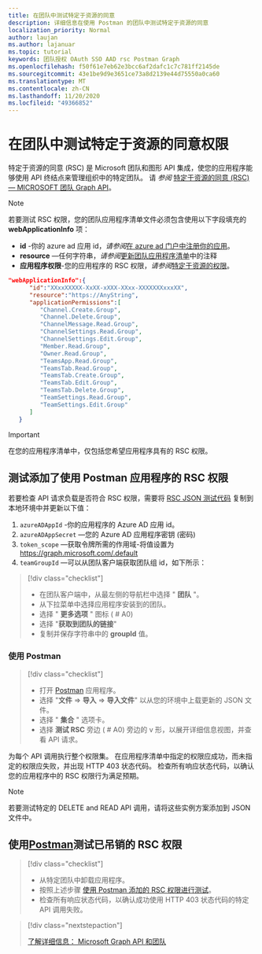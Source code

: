 ```yaml
---
title: 在团队中测试特定于资源的同意
description: 详细信息在使用 Postman 的团队中测试特定于资源的同意
localization_priority: Normal
author: laujan
ms.author: lajanuar
ms.topic: tutorial
keywords: 团队授权 OAuth SSO AAD rsc Postman Graph
ms.openlocfilehash: f50f61e7eb62e3bcc6af2dafc1c7c781ff2145de
ms.sourcegitcommit: 43e1be9d9e3651ce73a8d2139e44d75550a0ca60
ms.translationtype: MT
ms.contentlocale: zh-CN
ms.lasthandoff: 11/20/2020
ms.locfileid: "49366852"
---
```

# <a name="test-resource-specific-consent-permissions--in-teams"></a>在团队中测试特定于资源的同意权限

特定于资源的同意 (RSC) 是 Microsoft 团队和图形 API 集成，使您的应用程序能够使用 API 终结点来管理组织中的特定团队。 请 *参阅*  [特定于资源的同意 (RSC) — MICROSOFT 团队 Graph API](resource-specific-consent.md)。

> [!NOTE]
>若要测试 RSC 权限，您的团队应用程序清单文件必须包含使用以下字段填充的 **webApplicationInfo** 项：
>
> - **id** -你的 azure ad 应用 id，*请参阅*[在 azure ad 门户中注册你的应用](resource-specific-consent.md#register-your-app-with-microsoft-identity-platform-via-the-azure-ad-portal)。
> - **resource** —任何字符串，*请参阅*[更新团队应用程序清单](resource-specific-consent.md#update-your-teams-app-manifest)中的注释
> - **应用程序权限**-您的应用程序的 RSC 权限，*请参阅*[特定于资源的权限](resource-specific-consent.md#resource-specific-permissions)。

```json
"webApplicationInfo":{
      "id":"XXxxXXXXX-XxXX-xXXX-XXxx-XXXXXXXxxxXX",
      "resource":"https://AnyString",
      "applicationPermissions":[
         "Channel.Create.Group",
         "Channel.Delete.Group",
         "ChannelMessage.Read.Group",
         "ChannelSettings.Read.Group",
         "ChannelSettings.Edit.Group",
         "Member.Read.Group",
         "Owner.Read.Group",
         "TeamsApp.Read.Group",
         "TeamsTab.Read.Group",
         "TeamsTab.Create.Group",
         "TeamsTab.Edit.Group",
         "TeamsTab.Delete.Group",
         "TeamSettings.Read.Group",
         "TeamSettings.Edit.Group"
      ]
   }
```

>[!IMPORTANT]
>在您的应用程序清单中，仅包括您希望应用程序具有的 RSC 权限。

## <a name="test-added-rsc-permissions-using-the-postman-app"></a>测试添加了使用 Postman 应用程序的 RSC 权限

若要检查 API 请求负载是否符合 RSC 权限，需要将 [RSC JSON 测试代码](test-rsc-json-file.md) 复制到本地环境中并更新以下值：

1. `azureADAppId`  -你的应用程序的 Azure AD 应用 id。
1. `azureADAppSecret`  —您的 Azure AD 应用程序密钥 (密码) 
1. `token_scope`  —获取令牌所需的作用域-将值设置为 https://graph.microsoft.com/.default
1. `teamGroupId` —可以从团队客户端获取团队组 id，如下所示：

> [!div class="checklist"]
>
> * 在团队客户端中，从最左侧的导航栏中选择 " **团队** "。
> * 从下拉菜单中选择应用程序安装到的团队。
> * 选择 " **更多选项** " 图标 ( # A0) 
> * 选择 "**获取到团队的链接**" 
> * 复制并保存字符串中的 **groupId** 值。

### <a name="using-postman"></a>使用 Postman

> [!div class="checklist"]
>
> * 打开 [Postman](https://www.postman.com) 应用程序。
> * 选择 "**文件**  =>  **导入**  =>  **导入文件**" 以从您的环境中上载更新的 JSON 文件。  
> * 选择 " **集合** " 选项卡。 
> * 选择 **测试 RSC** 旁边 ( # A0) 旁边的 v 形，以展开详细信息视图，并查看 API 请求。

为每个 API 调用执行整个权限集。 在应用程序清单中指定的权限应成功，而未指定的权限应失败，并出现 HTTP 403 状态代码。 检查所有响应状态代码，以确认您的应用程序中的 RSC 权限行为满足预期。

>[!NOTE]
>若要测试特定的 DELETE and READ API 调用，请将这些实例方案添加到 JSON 文件中。

## <a name="test--revoked-rsc-permissions-using-postman"></a>使用[Postman](https://www.postman.com/)测试已吊销的 RSC 权限

> [!div class="checklist"]
>
> * 从特定团队中卸载应用程序。
> * 按照上述步骤 [使用 Postman 添加的 RSC 权限进行测试](#test-added-rsc-permissions-using-the-postman-app)。
> * 检查所有响应状态代码，以确认成功使用 HTTP 403 状态代码的特定 API 调用失败。

> [!div class="nextstepaction"]
>
> [了解详细信息： Microsoft Graph API 和团队](/graph/api/resources/teams-api-overview?view=graph-rest-1.0)

